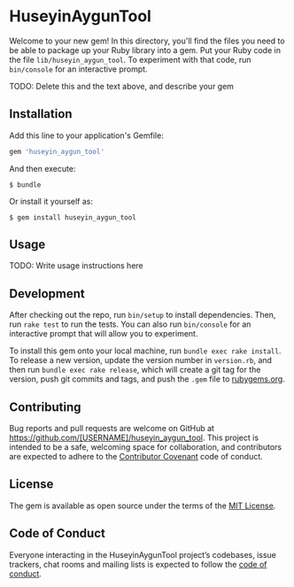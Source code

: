 # HuseyinAygunTool

Welcome to your new gem! In this directory, you'll find the files you need to be able to package up your Ruby library into a gem. Put your Ruby code in the file `lib/huseyin_aygun_tool`. To experiment with that code, run `bin/console` for an interactive prompt.

TODO: Delete this and the text above, and describe your gem

## Installation

Add this line to your application's Gemfile:

```ruby
gem 'huseyin_aygun_tool'
```

And then execute:

    $ bundle

Or install it yourself as:

    $ gem install huseyin_aygun_tool

## Usage

TODO: Write usage instructions here

## Development

After checking out the repo, run `bin/setup` to install dependencies. Then, run `rake test` to run the tests. You can also run `bin/console` for an interactive prompt that will allow you to experiment.

To install this gem onto your local machine, run `bundle exec rake install`. To release a new version, update the version number in `version.rb`, and then run `bundle exec rake release`, which will create a git tag for the version, push git commits and tags, and push the `.gem` file to [rubygems.org](https://rubygems.org).

## Contributing

Bug reports and pull requests are welcome on GitHub at https://github.com/[USERNAME]/huseyin_aygun_tool. This project is intended to be a safe, welcoming space for collaboration, and contributors are expected to adhere to the [Contributor Covenant](http://contributor-covenant.org) code of conduct.

## License

The gem is available as open source under the terms of the [MIT License](https://opensource.org/licenses/MIT).

## Code of Conduct

Everyone interacting in the HuseyinAygunTool project’s codebases, issue trackers, chat rooms and mailing lists is expected to follow the [code of conduct](https://github.com/[USERNAME]/huseyin_aygun_tool/blob/master/CODE_OF_CONDUCT.md).

